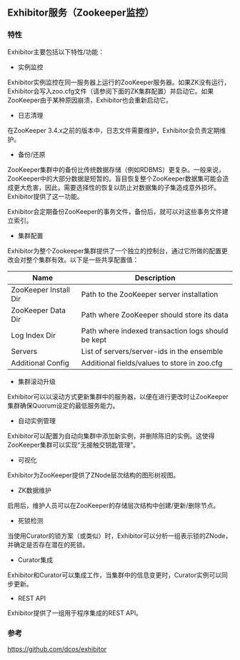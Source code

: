 ## Exhibitor服务（Zookeeper监控）


### 特性

Exhibitor主要包括以下特性/功能：

* 实例监控

Exhibitor实例监控在同一服务器上运行的ZooKeeper服务器。如果ZK没有运行，Exhibitor会写入zoo.cfg文件（请参阅下面的ZK集群配置）并启动它。如果ZooKeeper由于某种原因崩溃，Exhibitor也会重新启动它。

* 日志清理

在ZooKeeper 3.4.x之前的版本中，日志文件需要维护，Exhibitor会负责定期维护。

* 备份/还原

ZooKeeper集群中的备份比传统数据存储（例如RDBMS）更复杂。一般来说，ZooKeeper中的大部分数据是短暂的。盲目恢复整个ZooKeeper数据集可能会造成更大危害，因此，需要选择性的恢复以防止对数据集的子集造成意外损坏。Exhibitor提供了这一功能。

Exhibitor会定期备份ZooKeeper的事务文件，备份后，就可以对这些事务文件建立索引。

* 集群配置

Exhibitor为整个Zookeeper集群提供了一个独立的控制台，通过它所做的配置更改会对整个集群有效。以下是一些共享配置值：

|Name|	Description|
|--|--|
|ZooKeeper Install Dir|	Path to the ZooKeeper server installation|
|ZooKeeper Data Dir|	Path where ZooKeeper should store its data|
|Log Index Dir|	Path where indexed transaction logs should be kept|
|Servers	|List of servers/server-ids in the ensemble|
|Additional Config	|Additional fields/values to store in zoo.cfg|

* 集群滚动升级

Exhibitor可以以滚动方式更新集群中的服务器，以便在进行更改时让ZooKeeper集群确保Quorum设定的最低服务能力。

* 自动实例管理

Exhibitor可以配置为自动向集群中添加新实例，并删除陈旧的实例。这使得ZooKeeper集群可以实现“无接触交钥匙管理”。

* 可视化

Exhibitor为ZooKeeper提供了ZNode层次结构的图形树视图。

* ZK数据维护

启用后，维护人员可以在ZooKeeper的存储层次结构中创建/更新/删除节点。

* 死锁检测

当使用Curator的锁方案（或类似）时，Exhibitor可以分析一组表示锁的ZNode，并确定是否存在潜在的死锁。

* Curator集成

Exhibitor和Curator可以集成工作，当集群中的信息变更时，Curator实例可以同步更新。

* REST API

Exhibitor提供了一组用于程序集成的REST API。


### 参考

https://github.com/dcos/exhibitor

